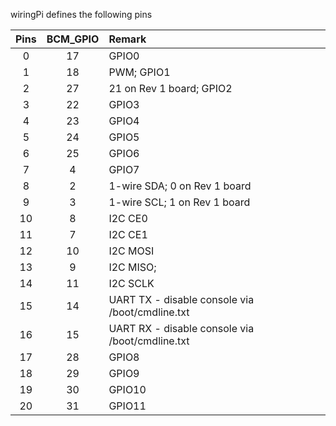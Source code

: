 wiringPi defines the following pins

| **Pins** | **BCM_GPIO** | **Remark**                                      |
|:--------:|:------------:|:------------------------------------------------|
| 0        | 17           | GPIO0                                           |
| 1        | 18           | PWM; GPIO1                                      |
| 2        | 27           | 21 on Rev 1 board; GPIO2                        |
| 3        | 22           | GPIO3                                           |
| 4        | 23           | GPIO4                                           |
| 5        | 24           | GPIO5                                           |
| 6        | 25           | GPIO6                                           |
| 7        | 4            | GPIO7                                           |
| 8        | 2            | 1-wire SDA; 0 on Rev 1 board                    |
| 9        | 3            | 1-wire SCL; 1 on Rev 1 board                    |
| 10       | 8            | I2C CE0                                         |
| 11       | 7            | I2C CE1                                         |
| 12       | 10           | I2C MOSI                                        |
| 13       | 9            | I2C MISO;                                       |
| 14       | 11           | I2C SCLK                                        |
| 15       | 14           | UART TX - disable console via /boot/cmdline.txt |
| 16       | 15           | UART RX - disable console via /boot/cmdline.txt |
| 17       | 28           | GPIO8                                           |
| 18       | 29           | GPIO9                                           |
| 19       | 30           | GPIO10                                          |
| 20       | 31           | GPIO11                                          |
